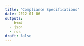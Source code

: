 ```yaml
---
title: "Compliance Specifications"
date: 2022-01-06
outputs:
  - html
  - json
  - rss
draft: false
---
```

